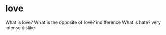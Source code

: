 # love
What is love?
  What is the opposite of love?
    indifference
What is hate?
  very intense dislike
  

